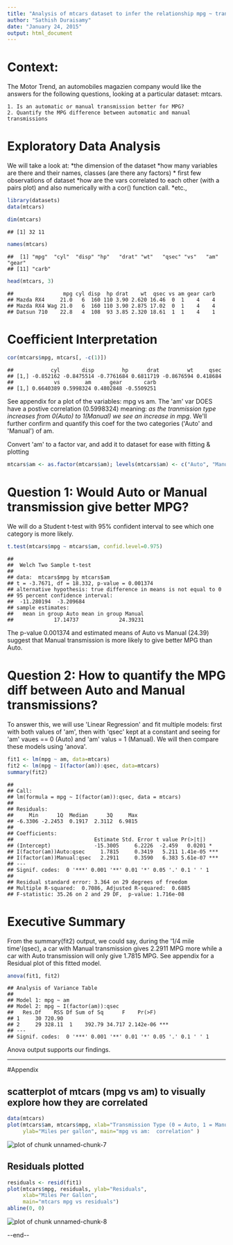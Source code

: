 ```yaml
---
title: "Analysis of mtcars dataset to infer the relationship mpg ~ transmission"
author: "Sathish Duraisamy"
date: "January 24, 2015"
output: html_document
---
```


# Context:
The Motor Trend, an automobiles magazien company would like the answers for
the following questions, looking at a particular dataset: mtcars.

    1. Is an automatic or manual transmission better for MPG?
    2. Quantify the MPG difference between automatic and manual transmissions

# Exploratory Data Analysis
We will take a look at:
    *the dimension of the dataset
    *how many variables are there and their names, classes (are there any factors)
    * first few observations of dataset
    *how are the vars correlated to each other (with a pairs plot)
       and also numerically with a cor() function call.
    *etc.,

```r
library(datasets)
data(mtcars)

dim(mtcars)
```

```
## [1] 32 11
```

```r
names(mtcars)
```

```
##  [1] "mpg"  "cyl"  "disp" "hp"   "drat" "wt"   "qsec" "vs"   "am"   "gear"
## [11] "carb"
```

```r
head(mtcars, 3)
```

```
##                mpg cyl disp  hp drat    wt  qsec vs am gear carb
## Mazda RX4     21.0   6  160 110 3.90 2.620 16.46  0  1    4    4
## Mazda RX4 Wag 21.0   6  160 110 3.90 2.875 17.02  0  1    4    4
## Datsun 710    22.8   4  108  93 3.85 2.320 18.61  1  1    4    1
```

# Coefficient Interpretation

```r
cor(mtcars$mpg, mtcars[, -c(1)])
```

```
##            cyl       disp         hp      drat         wt     qsec
## [1,] -0.852162 -0.8475514 -0.7761684 0.6811719 -0.8676594 0.418684
##             vs        am      gear       carb
## [1,] 0.6640389 0.5998324 0.4802848 -0.5509251
```
See appendix for a plot of the variables: mpg vs am. The 'am' var DOES have a 
postive correlation (0.5998324) meaning: *as the tranmission type increases 
from 0(Auto) to 1(Manual) we see an increase in mpg*. We'll further
confirm and quantify this coef for the two categories ('Auto' and 'Manual') of am.

Convert 'am' to a factor var, and add it to dataset for ease with fitting & plotting

```r
mtcars$am <- as.factor(mtcars$am); levels(mtcars$am) <- c("Auto", "Manual")
```

# Question 1: Would Auto or Manual transmission give better MPG?
We will do a Student t-test with 95% confident interval to see which one category
is more likely.

```r
t.test(mtcars$mpg ~ mtcars$am, confid.level=0.975)
```

```
## 
## 	Welch Two Sample t-test
## 
## data:  mtcars$mpg by mtcars$am
## t = -3.7671, df = 18.332, p-value = 0.001374
## alternative hypothesis: true difference in means is not equal to 0
## 95 percent confidence interval:
##  -11.280194  -3.209684
## sample estimates:
##   mean in group Auto mean in group Manual 
##             17.14737             24.39231
```
The p-value 0.001374 and estimated means of Auto vs Manual (24.39) suggest that
Manual transmission is more likely to give better MPG than Auto.

# Question 2: How to quantify the MPG diff between Auto and Manual transmissions?
To answer this, we will use 'Linear Regression' and fit multiple models:
first with both values of 'am', then with 'qsec' kept at a constant and seeing 
for 'am' vaues == 0 (Auto) and 'am' valus = 1 (Manual). We will then compare 
these models using 'anova'.

```r
fit1 <- lm(mpg ~ am, data=mtcars)
fit2 <- lm(mpg ~ I(factor(am)):qsec, data=mtcars)
summary(fit2)
```

```
## 
## Call:
## lm(formula = mpg ~ I(factor(am)):qsec, data = mtcars)
## 
## Residuals:
##     Min      1Q  Median      3Q     Max 
## -6.3306 -2.2453  0.1917  2.3112  6.9815 
## 
## Coefficients:
##                          Estimate Std. Error t value Pr(>|t|)    
## (Intercept)              -15.3005     6.2226  -2.459   0.0201 *  
## I(factor(am))Auto:qsec     1.7815     0.3419   5.211 1.41e-05 ***
## I(factor(am))Manual:qsec   2.2911     0.3590   6.383 5.61e-07 ***
## ---
## Signif. codes:  0 '***' 0.001 '**' 0.01 '*' 0.05 '.' 0.1 ' ' 1
## 
## Residual standard error: 3.364 on 29 degrees of freedom
## Multiple R-squared:  0.7086,	Adjusted R-squared:  0.6885 
## F-statistic: 35.26 on 2 and 29 DF,  p-value: 1.716e-08
```
# Executive Summary
From the summary(fit2) output, we could say, during the '1/4 mile time'(qsec), 
a car with Manual transmission gives 2.2911 MPG more while a car with Auto
transmission will only give 1.7815 MPG. 
See appendix for a Residual plot of this fitted model.


```r
anova(fit1, fit2)
```

```
## Analysis of Variance Table
## 
## Model 1: mpg ~ am
## Model 2: mpg ~ I(factor(am)):qsec
##   Res.Df    RSS Df Sum of Sq      F    Pr(>F)    
## 1     30 720.90                                  
## 2     29 328.11  1    392.79 34.717 2.142e-06 ***
## ---
## Signif. codes:  0 '***' 0.001 '**' 0.01 '*' 0.05 '.' 0.1 ' ' 1
```
Anova output supports our findings.

-------
#Appendix

## scatterplot of mtcars (mpg vs am) to visually explore how they are correlated

```r
data(mtcars)
plot(mtcars$am, mtcars$mpg, xlab="Transmission Type (0 = Auto, 1 = Manual)",
     ylab="Miles per gallon", main="mpg vs am:  correlation" )
```

![plot of chunk unnamed-chunk-7](figure/unnamed-chunk-7-1.png) 

## Residuals plotted

```r
residuals <- resid(fit1)
plot(mtcars$mpg, residuals, ylab="Residuals", 
     xlab="Miles Per Gallon", 
     main="mtcars mpg vs residuals") 
abline(0, 0)
```

![plot of chunk unnamed-chunk-8](figure/unnamed-chunk-8-1.png) 

--end--
